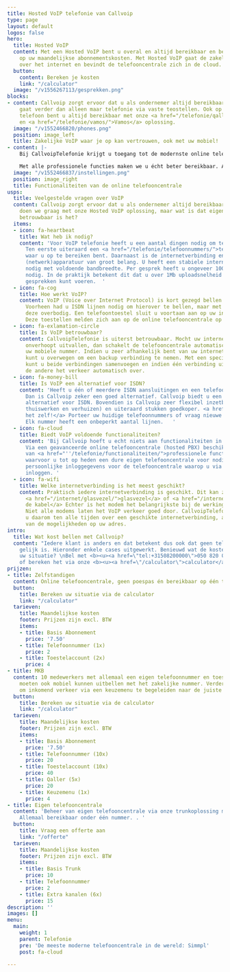 ```yaml
---
title: Hosted VoIP telefonie van Callvoip
type: page
layout: default
logos: false
hero:
  title: Hosted VoIP
  content: Met een Hosted VoIP bent u overal en altijd bereikbaar en bespaart u voortaan
    op uw maandelijkse abonnementskosten. Met Hosted VoIP gaat de zakelijke telefonie
    over het internet en bevindt de telefooncentrale zich in de cloud.
  button:
    content: Bereken je kosten
    link: "/calculator"
  image: "/v1556267113/gesprekken.png"
blocks:
- content: Callvoip zorgt ervoor dat u als ondernemer altijd bereikbaar bent, dat
    gaat verder dan alleen maar telefonie via vaste teostellen. Ook op uw mobiele
    telefoon bent u altijd bereikbaar met onze <a href="/telefonie/qaller/">Qaller</a>
    en <a href="/telefonie/vamos/">Vamos</a> oplossing.
  image: "/v1552466820/phones.png"
  position: image_left
  title: Zakelijke VoIP waar je op kan vertrouwen, ook met uw mobiel!
- content: |-
    Bij CallvoipTelefonie krijgt u toegang tot de modernste online telefooncentrale, Simmpl. Simmpl, omdat de telefooncentrale u voorziet van zeer veel professionele <a href="/telefonie/functionaliteiten/">functionaliteiten</a> en uitblinkt in bedieningsgemak.

    Met alle professionele functies maken we u écht beter bereikbaar. Alles kunt u eenvoudig instellen en mocht u er toch even niet uitkomen, dan helpen wij u graag. Hieronder vindt u een greep uit onze vele mogelijkheden.
  image: "/v1552466837/instellingen.png"
  position: image_right
  title: Functionaliteiten van de online telefooncentrale
usps:
  title: Veelgestelde vragen over VoIP
  content: Callvoip zorgt ervoor dat u als ondernemer altijd bereikbaar bent. Dat
    doen we graag met onze Hosted VoIP oplossing, maar wat is dat eigenlijk? En hoe
    betrouwbaar is het?
  items:
  - icon: fa-heartbeat
    title: Wat heb ik nodig?
    content: 'Voor VoIP telefonie heeft u een aantal dingen nodig om te kunnen bellen.
      Ten eerste uiteraard een <a href="/telefonie/telefoonnummers/">telefoonnummer</a>
      waar u op te bereiken bent. Daarnaast is de internetverbinding en de bijbehorende
      (netwerk)apparatuur van groot belang. U heeft een stabiele internetverbinding
      nodig met voldoende bandbreedte. Per gesprek heeft u ongeveer 100Kbit/seconde
      nodig. In de praktijk betekent dit dat u over 1Mb uploadsnelheid ongeveer 8
      gesprekken kunt voeren.  '
  - icon: fa-cog
    title: Hoe werkt VoIP?
    content: VoIP (Voice over Internet Protocol) is kort gezegd bellen over internet.
      Voorheen had u ISDN lijnen nodig om hierover te bellen, maar met VoIP worden
      deze overbodig. Een telefoontoestel sluit u voortaan aan op uw internetverbinding.
      Deze toestellen melden zich aan op de online telefooncentrale op het internet.
  - icon: fa-exlamation-circle
    title: Is VoIP betrouwbaar?
    content: CallvoipTelefonie is uiterst betrouwbaar. Mocht uw internetverbinding
      onverhoopt uitvallen, dan schakelt de telefooncentrale automatisch door naar
      uw mobiele nummer. Indien u zeer afhankelijk bent van uw internetverbinding
      kunt u overwegen om een backup verbinding te nemen. Met een speciale router
      kunt u beide verbindingen samenvoegen en indien één verbinding uitvalt, neemt
      de andere het verkeer automatisch over.
  - icon: fa-money-bill
    title: Is VoIP een alternatief voor ISDN?
    content: 'Heeft u één of meerdere ISDN aansluitingen en een telefooncentrale?
      Dan is Callvoip zeker een goed alternatief. Callvoip biedt u een volwaardig
      alternatief voor ISDN. Bovendien is Callvoip zeer flexibel inzetbaar (denk aan
      thuiswerken en verhuizen) en uiteraard stukken goedkoper. <a href="/calculator/">Bereken
      het zelf!</a> Porteer uw huidige telefoonnummers of vraag nieuwe nummers aan.
      Elk nummer heeft een onbeperkt aantal lijnen.   '
  - icon: fa-cloud
    title: Biedt VoIP voldoende functionaliteiten?
    content: 'Bij Callvoip hoeft u echt niets aan functionaliteiten in te leveren.
      Via een geavanceerde online telefooncentrale (hosted PBX) beschikt u over tal
      van <a href="''/telefonie/functionaliteiten/">professionele functionaliteiten</a>
      waarvoor u tot op heden een dure eigen telefooncentrale voor nodig had. U krijgt
      persoonlijke inloggegevens voor de telefooncentrale waarop u via internet kunt
      inloggen. '
  - icon: fa-wifi
    title: Welke internetverbinding is het meest geschikt?
    content: Praktisch iedere internetverbinding is geschikt. Dit kan zowel <a href="/internet/dsl/">dsl</a>,
      <a href="/internet/glasvezel/">glasvezel</a> of <a href="/internet/kabel/">via
      de kabel</a> Echter is het modem het belangrijkste bij de werking van VoIP.
      Niet alle modems laten het VoIP verkeer goed door. CallvoipTelefonie adviseert
      u daarom ten alle tijden over een geschikte internetverbinding, afhankelijk
      van de mogelijkheden op uw adres.
intro:
  title: Wat kost bellen met Callvoip?
  content: "Iedere klant is anders en dat betekent dus ook dat geen telefooncentrale
    gelijk is. Hieronder enkele cases uitgewerkt. Benieuwd wat de kosten zijn voor
    uw situatie? \nBel met <b><u><a href=\"tel:+31508200000\">050 820 0000</a></u></b>.
    of bereken het via onze <b><u><a href=\"/calculator\">calculator</a></u></b>."
prijzen:
- title: Zelfstandigen
  content: Online telefooncentrale, geen poespas én bereikbaar op één toestel.
  button:
    title: Bereken uw situatie via de calculator
    link: "/calculator"
  tarieven:
    title: Maandelijkse kosten
    footer: Prijzen zijn excl. BTW
    items:
    - title: Basis Abonnement
      price: '7.50'
    - title: Telefoonnummer (1x)
      price: 2
    - title: Toestelaccount (2x)
      price: 4
- title: MKB
  content: 10 medewerkers met allemaal een eigen telefoonnummer en toestel. 5 medewerkers
    moeten ook mobiel kunnen uitbellen met het zakelijke nummer. Verder is de wens
    om inkomend verkeer via een keuzemenu te begeleiden naar de juiste medewerker.
  button:
    title: Bereken uw situatie via de calculator
    link: "/calculator"
  tarieven:
    title: Maandelijkse kosten
    footer: Prijzen zijn excl. BTW
    items:
    - title: Basis Abonnement
      price: '7.50'
    - title: Telefoonnummer (10x)
      price: 20
    - title: Toestelaccount (10x)
      price: 40
    - title: Qaller (5x)
      price: 20
    - title: Keuzemenu (1x)
      price: 4
- title: Eigen telefooncentrale
  content: 'Beheer van eigen telefooncentrale via onze trunkoplossing met 10 gesprekskanalen.
    Allemaal bereikbaar onder één nummer. . '
  button:
    title: Vraag een offerte aan
    link: "/offerte"
  tarieven:
    title: Maandelijkse kosten
    footer: Prijzen zijn excl. BTW
    items:
    - title: Basis Trunk
      price: 10
    - title: Telefoonnummer
      price: 2
    - title: Extra kanalen (6x)
      price: 15
description: ''
images: []
menu:
  main:
    weight: 1
    parent: Telefonie
    pre: 'De meeste moderne telefooncentrale in de wereld: Simmpl'
    post: fa-cloud

---
```

